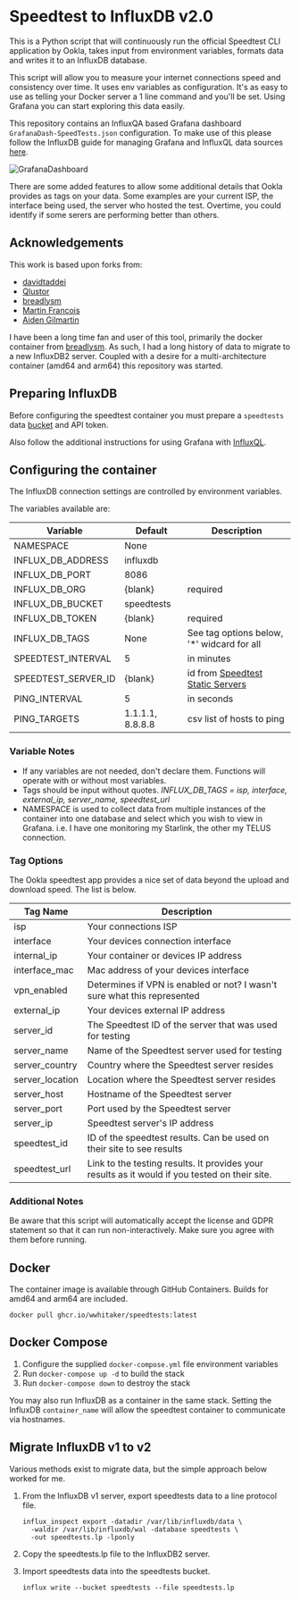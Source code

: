 # Speedtest to InfluxDB v2.0

This is a Python script that will continuously run the official Speedtest CLI application by Ookla, takes input from environment variables, formats data and writes it to an InfluxDB database.

This script will allow you to measure your internet connections speed and consistency over time. It uses env variables as configuration. It's as easy to use as telling your Docker server a 1 line command and you'll be set. Using Grafana you can start exploring this data easily.

This repository contains an InfluxQA based Grafana dashboard `GrafanaDash-SpeedTests.json` configuration. To make use of this please follow the InfluxDB guide for managing Grafana and InfluxQL data sources [here](https://docs.influxdata.com/influxdb/v2.0/tools/grafana/?t=InfluxQL).

![GrafanaDashboard](https://user-images.githubusercontent.com/945191/105287048-46f52a80-5b6c-11eb-9e57-038d63b67efb.png)

There are some added features to allow some additional details that Ookla provides as tags on your data. Some examples are your current ISP, the interface being used, the server who hosted the test. Overtime, you could identify if some serers are performing better than others.

## Acknowledgements

This work is based upon forks from:

- [davidtaddei](https://github.com/davidtaddei/speedtest_ookla-to-influxdbv2)
- [Qlustor](https://github.com/qlustor/speedtest_ookla-to-influxdb)
- [breadlysm](https://github.com/breadlysm/speedtest-to-influxdb)
- [Martin Francois](https://github.com/martinfrancois/speedtest-to-influxdb)
- [Aiden Gilmartin](https://github.com/aidengilmartin/speedtest-to-influxdb)

I have been a long time fan and user of this tool, primarily the docker container from [breadlysm](https://github.com/breadlysm/speedtest-to-influxdb).  As such, I had a long history of data to migrate to a new InfluxDB2 server.  Coupled with a desire for a multi-architecture container (amd64 and arm64) this repository was started.

## Preparing InfluxDB

Before configuring the speedtest container you must prepare a `speedtests` data [bucket](https://docs.influxdata.com/influxdb/v2.0/organizations/buckets/create-bucket/) and API token.

Also follow the additional instructions for using Grafana with [InfluxQL](https://docs.influxdata.com/influxdb/v2.0/tools/grafana/?t=InfluxQL).

## Configuring the container

The InfluxDB connection settings are controlled by environment variables.

The variables available are:

| Variable | Default | Description |
|- |- |- |
| NAMESPACE | None | |
| INFLUX_DB_ADDRESS | influxdb | |
| INFLUX_DB_PORT | 8086 | |
| INFLUX_DB_ORG | {blank} | required |
| INFLUX_DB_BUCKET | speedtests | |
| INFLUX_DB_TOKEN | {blank} | required |
| INFLUX_DB_TAGS | None | See tag options below, '\*' widcard for all |
| SPEEDTEST_INTERVAL | 5 | in minutes |
| SPEEDTEST_SERVER_ID | {blank} | id from [Speedtest Static Servers](https://c.speedtest.net/speedtest-servers-static.php) |
| PING_INTERVAL | 5 | in seconds |
| PING_TARGETS | 1.1.1.1, 8.8.8.8 | csv list of hosts to ping |

### Variable Notes

- If any variables are not needed, don't declare them. Functions will operate with or without most variables.
- Tags should be input without quotes. *INFLUX_DB_TAGS = isp, interface, external_ip, server_name, speedtest_url*
- NAMESPACE is used to collect data from multiple instances of the container into one database and select which you wish to view in Grafana. i.e. I have one monitoring my Starlink, the other my TELUS connection.

### Tag Options

The Ookla speedtest app provides a nice set of data beyond the upload and download speed. The list is below.

| Tag Name  | Description  |
|- |- |
| isp  | Your connections ISP  |
| interface  | Your devices connection interface  |
| internal_ip  | Your container or devices IP address  |
| interface_mac  | Mac address of your devices interface  |
| vpn_enabled  | Determines if VPN is enabled or not? I wasn't sure what this represented  |
| external_ip  | Your devices external IP address  |
| server_id  | The Speedtest ID of the server that  was used for testing  |
| server_name  | Name of the Speedtest server used  for testing  |
| server_country  | Country where the Speedtest server  resides  |
| server_location | Location where the Speedtest server  resides  |
| server_host  | Hostname of the Speedtest server  |
| server_port  | Port used by the Speedtest server  |
| server_ip  | Speedtest server's IP address  |
| speedtest_id  | ID of the speedtest results. Can be  used on their site to see results  |
| speedtest_url  | Link to the testing results. It provides your results as it would if you tested on their site.   |

### Additional Notes

Be aware that this script will automatically accept the license and GDPR statement so that it can run non-interactively. Make sure you agree with them before running.

## Docker

The container image is available through GitHub Containers.  Builds for amd64 and arm64 are included.

```shell
docker pull ghcr.io/wwhitaker/speedtests:latest
```

## Docker Compose

1. Configure the supplied `docker-compose.yml` file environment variables
2. Run `docker-compose up -d` to build the stack
3. Run `docker-compose down` to destroy the stack

You may also run InfluxDB as a container in the same stack. Setting the InfluxDB `container_name` will allow the speedtest container to communicate via hostnames.

## Migrate InfluxDB v1 to v2

Various methods exist to migrate data, but the simple approach below worked for me.

1. From the InfluxDB v1 server, export speedtests data to a line protocol file.

    ```shell
    influx_inspect export -datadir /var/lib/influxdb/data \
      -waldir /var/lib/influxdb/wal -database speedtests \
      -out speedtests.lp -lponly
    ```

2. Copy the speedtests.lp file to the InfluxDB2 server.
3. Import speedtests data into the speedtests bucket.

    ```shell
    influx write --bucket speedtests --file speedtests.lp
    ```
